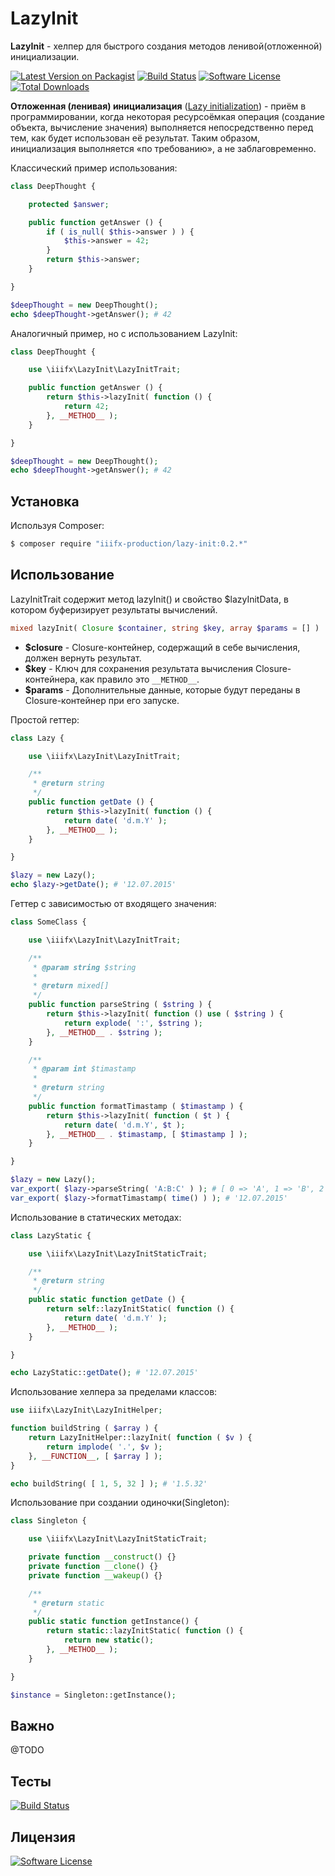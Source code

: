 # LazyInit

**LazyInit** - хелпер для быстрого создания методов ленивой(отложенной) инициализации.

[![Latest Version on Packagist][ico-version]][link-packagist] [![Build Status][ico-travis]][link-travis] [![Software License][ico-license]](LICENSE.md) [![Total Downloads][ico-downloads]][link-downloads]

**Отложенная (ленивая) инициализация** ([Lazy initialization][link-wikipedia]) - приём в программировании, когда некоторая ресурсоёмкая операция (создание объекта, вычисление значения) выполняется непосредственно перед тем, как будет использован её результат. Таким образом, инициализация выполняется «по требованию», а не заблаговременно.

Классический пример использования:
``` php
class DeepThought {

    protected $answer;

    public function getAnswer () {
        if ( is_null( $this->answer ) ) {
            $this->answer = 42;
        }
        return $this->answer;
    }

}

$deepThought = new DeepThought();
echo $deepThought->getAnswer(); # 42
``` 

Аналогичный пример, но с использованием LazyInit:
``` php
class DeepThought {

    use \iiifx\LazyInit\LazyInitTrait;

    public function getAnswer () {
        return $this->lazyInit( function () {
            return 42;
        }, __METHOD__ );
    }

}

$deepThought = new DeepThought();
echo $deepThought->getAnswer(); # 42
```

## Установка

Используя Composer:

``` bash
$ composer require "iiifx-production/lazy-init:0.2.*"
```

## Использование

LazyInitTrait содержит метод lazyInit() и свойство $lazyInitData, в котором буферизирует результаты вычислений.

``` php
mixed lazyInit( Closure $container, string $key, array $params = [] )
```

- **$closure** - Closure-контейнер, содержащий в себе вычисления, должен вернуть результат.
- **$key** - Ключ для сохранения результата вычисления Closure-контейнера, как правило это `__METHOD__`.
- **$params** - Дополнительные данные, которые будут переданы в Closure-контейнер при его запуске.


Простой геттер:
``` php
class Lazy {

    use \iiifx\LazyInit\LazyInitTrait;

    /**
     * @return string
     */
    public function getDate () {
        return $this->lazyInit( function () {
            return date( 'd.m.Y' );
        }, __METHOD__ );
    }

}

$lazy = new Lazy();
echo $lazy->getDate(); # '12.07.2015'
```


Геттер с зависимостью от входящего значения:
``` php
class SomeClass {

    use \iiifx\LazyInit\LazyInitTrait;

    /**
     * @param string $string
     *
     * @return mixed[]
     */
    public function parseString ( $string ) {
        return $this->lazyInit( function () use ( $string ) {
            return explode( ':', $string );
        }, __METHOD__ . $string );
    }

    /**
     * @param int $timastamp
     *
     * @return string
     */
    public function formatTimastamp ( $timastamp ) {
        return $this->lazyInit( function ( $t ) {
            return date( 'd.m.Y', $t );
        }, __METHOD__ . $timastamp, [ $timastamp ] );
    }

}

$lazy = new Lazy();
var_export( $lazy->parseString( 'A:B:C' ) ); # [ 0 => 'A', 1 => 'B', 2 => 'C' ]
var_export( $lazy->formatTimastamp( time() ) ); # '12.07.2015'
```


Использование в статических методах:
``` php
class LazyStatic {

    use \iiifx\LazyInit\LazyInitStaticTrait;

    /**
     * @return string
     */
    public static function getDate () {
        return self::lazyInitStatic( function () {
            return date( 'd.m.Y' );
        }, __METHOD__ );
    }

}

echo LazyStatic::getDate(); # '12.07.2015'
```


Использование хелпера за пределами классов:
``` php
use iiifx\LazyInit\LazyInitHelper;

function buildString ( $array ) {
    return LazyInitHelper::lazyInit( function ( $v ) {
        return implode( '.', $v );
    }, __FUNCTION__, [ $array ] );
}

echo buildString( [ 1, 5, 32 ] ); # '1.5.32'
```


Использование при создании одиночки(Singleton):
``` php
class Singleton {

    use \iiifx\LazyInit\LazyInitStaticTrait;

    private function __construct() {}
    private function __clone() {}
    private function __wakeup() {}

    /**
     * @return static
     */
    public static function getInstance() {
        return static::lazyInitStatic( function () {
            return new static();
        }, __METHOD__ );
    }

}

$instance = Singleton::getInstance();
```
## Важно

@TODO

## Тесты

[![Build Status][ico-travis]][link-travis]

## Лицензия

[![Software License][ico-license]](LICENSE.md)



[ico-version]: https://img.shields.io/packagist/v/iiifx-production/lazy-init.svg
[ico-license]: https://img.shields.io/badge/license-MIT-brightgreen.svg
[ico-downloads]: https://img.shields.io/packagist/dt/iiifx-production/lazy-init.svg
[ico-travis2]: https://img.shields.io/travis/thephpleague/:package_name/master.svg
[ico-travis]: https://travis-ci.org/iiifx-production/lazy-init.svg

[link-packagist]: https://packagist.org/packages/iiifx-production/lazy-init
[link-downloads]: https://packagist.org/packages/iiifx-production/lazy-init
[link-travis]: https://travis-ci.org/iiifx-production/lazy-init
[link-wikipedia]: https://ru.wikipedia.org/wiki/%D0%9E%D1%82%D0%BB%D0%BE%D0%B6%D0%B5%D0%BD%D0%BD%D0%B0%D1%8F_%D0%B8%D0%BD%D0%B8%D1%86%D0%B8%D0%B0%D0%BB%D0%B8%D0%B7%D0%B0%D1%86%D0%B8%D1%8F
